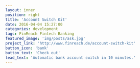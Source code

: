 ```yaml
---
layout: inner
position: right
title: 'Account Switch Kit'
date: 2016-04-04 15:27:00
categories: development
tags: FinReach Fintech Banking
featured_image: 'img/posts/ask.jpg'
project_link: 'http://www.finreach.de/account-switch-kit'
button_icon: 'bank'
button_text: 'Check out'
lead_text: 'Automatic bank account switch in 10 minutes.'
---
```

